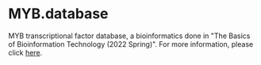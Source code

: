 # MYB.database
MYB transcriptional factor database, a bioinformatics done in "The Basics of Bioinformation Technology (2022 Spring)". For more information, please click [here](https://jay4biopz.github.io/projects/PKU_MYBDB/).
